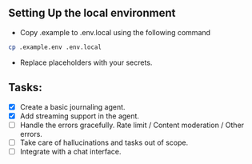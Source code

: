 ## Setting Up the local environment

- Copy .example to .env.local using the following command

```sh
cp .example.env .env.local
```

- Replace placeholders with your secrets.

## Tasks:
- [x] Create a basic journaling agent.
- [x] Add streaming support in the agent.
- [ ] Handle the errors gracefully. Rate limit / Content moderation / Other errors.
- [ ] Take care of hallucinations and tasks out of scope.
- [ ] Integrate with a chat interface.
